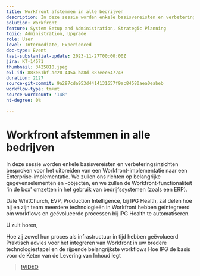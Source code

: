 ```yaml
---
title: Workfront afstemmen in alle bedrijven
description: In deze sessie worden enkele basisvereisten en verbeteringsinzichten besproken voor het uitbreiden van een Workfront-implementatie naar een Enterprise-implementatie.
solution: Workfront
feature: System Setup and Administration, Strategic Planning
topic: Administration, Upgrade
role: User
level: Intermediate, Experienced
doc-type: Event
last-substantial-update: 2023-11-27T00:00:00Z
jira: KT-14571
thumbnail: 3425810.jpeg
exl-id: 883e61bf-ac20-445a-ba8d-387eec647743
duration: 2127
source-git-commit: 9a297cda953d4414131657f9ac84580aea0eabeb
workflow-type: tm+mt
source-wordcount: '148'
ht-degree: 0%

---
```


# Workfront afstemmen in alle bedrijven

In deze sessie worden enkele basisvereisten en verbeteringsinzichten besproken voor het uitbreiden van een Workfront-implementatie naar een Enterprise-implementatie. We zullen ons richten op belangrijke gegevenselementen en -objecten, en we zullen de Workfront-functionaliteit &#39;in de box&#39; omzetten in het gebruik van bedrijfssystemen (zoals een ERP).

Dale WhitChurch, EVP, Production Intelligence, bij IPG Health, zal delen hoe hij en zijn team meerdere technologieën in Workfront hebben geïntegreerd om workflows en geëvolueerde processen bij IPG Health te automatiseren.

U zult horen,

Hoe zij zowel hun proces als infrastructuur in tijd hebben geëvolueerd
Praktisch advies voor het integreren van Workfront in uw bredere technologiestapel en de rijpende belangrijkste workflows
Hoe IPG de basis voor de Keten van de Levering van Inhoud legt

>[!VIDEO](https://video.tv.adobe.com/v/3425810/?learn=on)
